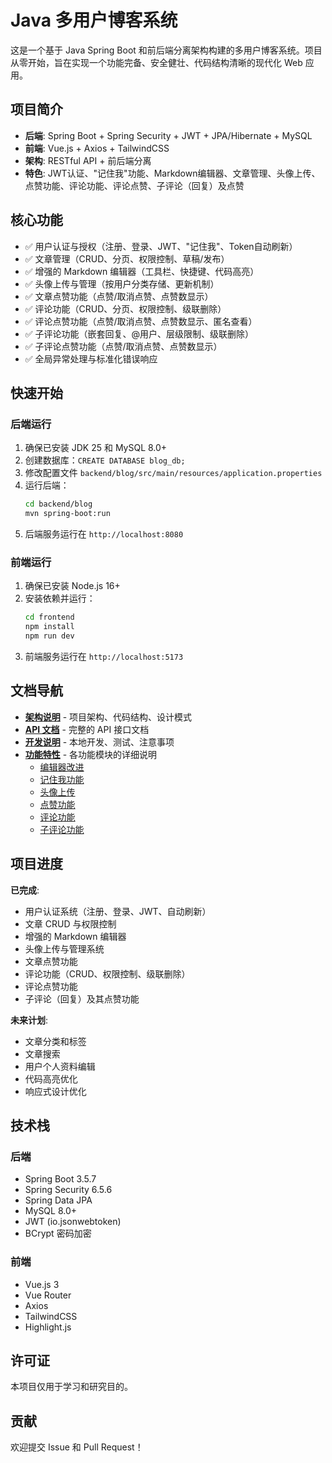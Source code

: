 # Java 多用户博客系统

这是一个基于 Java Spring Boot 和前后端分离架构构建的多用户博客系统。项目从零开始，旨在实现一个功能完备、安全健壮、代码结构清晰的现代化 Web 应用。

## 项目简介

- **后端**: Spring Boot + Spring Security + JWT + JPA/Hibernate + MySQL
- **前端**: Vue.js + Axios + TailwindCSS
- **架构**: RESTful API + 前后端分离
- **特色**: JWT认证、"记住我"功能、Markdown编辑器、文章管理、头像上传、点赞功能、评论功能、评论点赞、子评论（回复）及点赞

## 核心功能

- ✅ 用户认证与授权（注册、登录、JWT、"记住我"、Token自动刷新）
- ✅ 文章管理（CRUD、分页、权限控制、草稿/发布）
- ✅ 增强的 Markdown 编辑器（工具栏、快捷键、代码高亮）
- ✅ 头像上传与管理（按用户分类存储、更新机制）
- ✅ 文章点赞功能（点赞/取消点赞、点赞数显示）
- ✅ 评论功能（CRUD、分页、权限控制、级联删除）
- ✅ 评论点赞功能（点赞/取消点赞、点赞数显示、匿名查看）
- ✅ 子评论功能（嵌套回复、@用户、层级限制、级联删除）
- ✅ 子评论点赞功能（点赞/取消点赞、点赞数显示）
- ✅ 全局异常处理与标准化错误响应

## 快速开始

### 后端运行

1. 确保已安装 JDK 25 和 MySQL 8.0+
2. 创建数据库：`CREATE DATABASE blog_db;`
3. 修改配置文件 `backend/blog/src/main/resources/application.properties`
4. 运行后端：
   ```bash
   cd backend/blog
   mvn spring-boot:run
   ```
5. 后端服务运行在 `http://localhost:8080`

### 前端运行

1. 确保已安装 Node.js 16+
2. 安装依赖并运行：
   ```bash
   cd frontend
   npm install
   npm run dev
   ```
3. 前端服务运行在 `http://localhost:5173`

## 文档导航

- **[架构说明](docs/ARCHITECTURE.md)** - 项目架构、代码结构、设计模式
- **[API 文档](docs/API.md)** - 完整的 API 接口文档
- **[开发说明](docs/DEVELOPMENT.md)** - 本地开发、测试、注意事项
- **[功能特性](docs/features/)** - 各功能模块的详细说明
  - [编辑器改进](docs/features/EDITOR.md)
  - [记住我功能](docs/features/REMEMBER_ME.md)
  - [头像上传](docs/features/AVATAR_UPLOAD.md)
  - [点赞功能](docs/features/LIKES.md)
  - [评论功能](docs/features/COMMENTS.md)
  - [子评论功能](docs/features/SUB_COMMENTS.md) 
  

## 项目进度

**已完成**:
- 用户认证系统（注册、登录、JWT、自动刷新）
- 文章 CRUD 与权限控制
- 增强的 Markdown 编辑器
- 头像上传与管理系统
- 文章点赞功能
- 评论功能（CRUD、权限控制、级联删除）
- 评论点赞功能
- 子评论（回复）及其点赞功能

**未来计划**:
- 文章分类和标签
- 文章搜索
- 用户个人资料编辑
- 代码高亮优化
- 响应式设计优化


## 技术栈

### 后端
- Spring Boot 3.5.7
- Spring Security 6.5.6
- Spring Data JPA
- MySQL 8.0+
- JWT (io.jsonwebtoken)
- BCrypt 密码加密

### 前端
- Vue.js 3
- Vue Router
- Axios
- TailwindCSS
- Highlight.js

## 许可证

本项目仅用于学习和研究目的。

## 贡献

欢迎提交 Issue 和 Pull Request！
